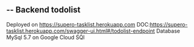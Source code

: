 --
Backend todolist
--
Deployed on https://supero-tasklist.herokuapp.com
DOC:https://supero-tasklist.herokuapp.com/swagger-ui.html#/todolist-endpoint
Database MySql 5.7 on Google Cloud SQl
